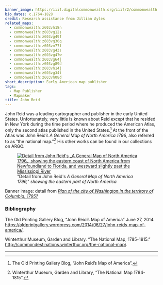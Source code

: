 ```yaml
---
banner_image: https://iiif.digitalcommonwealth.org/iiif/2/commonwealth:z603vp05m/206,2046,2899,1274/,1200/0/default.jpg
bio_dates: c.1764-1828
credit: Research assistance from Jillian Ayles
related_maps:
  - commonwealth:z603vh18n
  - commonwealth:z603vg12s
  - commonwealth:z603vg49f
  - commonwealth:z603vg30q
  - commonwealth:z603vm77f
  - commonwealth:z603vg43s
  - commonwealth:z603vg47w
  - commonwealth:z603vg64j
  - commonwealth:z603vg89d
  - commonwealth:z603vh14j
  - commonwealth:z603vg34t
  - commonwealth:z603vh08d
short_description: Early American map publisher
tags:
  - Map Publisher
  - Mapmaker
title: John Reid
---
```


John Reid was a leading cartographer and publisher in the early United States. Unfortunately, very little is known about Reid except that he resided in New York during the time period where he produced the American Atlas, only the second atlas published in the United States.[^1] At the front of the Atlas was John Reid’s _A General Map of North America 1796_, also referred to as “the national map.”[^2] His other works can be found in our collections on ARGO.

<figure class="table m-auto">
  <a href="/maps/commonwealth:z603vg49f">
    <img src="https://iiif.digitalcommonwealth.org/iiif/2/commonwealth:6108vt183/1759,1060,1503,1067/pct:50/0/default.jpg" alt="Detail from John Reid&#39;s _A General Map of North America 1796_, showing the eastern coast of North America from Newfoundland to Florida, and westward slightly past the Mississippi River" />
  </a>
  <figcaption class="table-caption caption-bottom mt-0">
    "Detail from John Reid&#39;s <em>A General Map of North America 1796,&quot; showing the eastern part of North America</em>
  </figcaption>
</figure>


Banner image: detail from [_Plan of the city of Washington in the territory of Columbia, 1795?_](/maps/commonwealth:z603vp04b)

[^1]: The Old Printing Gallery Blog, “John Reid’s Map of America”.

[^2]: Winterthur Museum, Garden and Library, “The National Map 1784-1815”.

### Bibliography

The Old Printing Gallery Blog, “John Reid’s Map of America” June 27, 2014. https://oldprintgallery.wordpress.com/2014/06/27/john-reids-map-of-america/. 

Winterthur Museum, Garden and Library. “The National Map, 1785-1815.” http://commondestinations.winterthur.org/the-national-map/.

***
